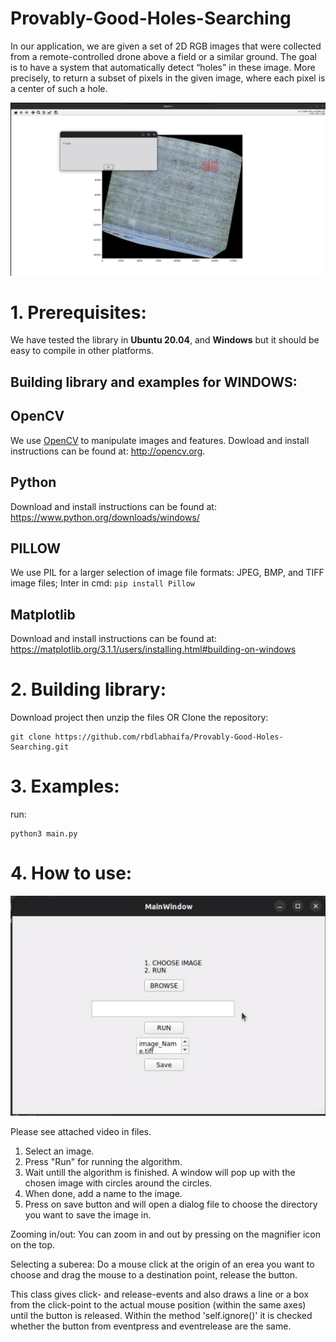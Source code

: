 # Provably-Good-Holes-Searching

In our application, we are given a set of 2D RGB images that were collected from a remote-controlled drone
above a field or a similar ground. The goal is to have a system that automatically detect “holes” in these
image. More precisely, to return a subset of pixels in the given image, where each pixel is a center of such
a hole. 

![image](pic.png)

# 1. Prerequisites:
We have tested the library in **Ubuntu 20.04**, and **Windows** but it should be easy to compile in other platforms.

## Building library and examples for WINDOWS:
## OpenCV
We use [OpenCV](http://opencv.org) to manipulate images and features. Dowload and install instructions can be found at: http://opencv.org.

## Python
Download and install instructions can be found at: https://www.python.org/downloads/windows/

## PILLOW
We use PIL for a larger selection of image file formats: JPEG, BMP, and TIFF image files;
Inter in cmd: ```pip install Pillow```

## Matplotlib
Download and install instructions can be found at: https://matplotlib.org/3.1.1/users/installing.html#building-on-windows

# 2. Building library:
Download project then unzip the files 
OR 
Clone the repository:
```
git clone https://github.com/rbdlabhaifa/Provably-Good-Holes-Searching.git
```

# 3. Examples:
run:
```
python3 main.py
```

# 4. How to use:
![image](pic1.png)

Please see attached video in files.
1. Select an image. 
2. Press "Run" for running the algorithm. 
3. Wait untill the algorithm is finished. A window will pop up with the chosen image with circles around the circles.
4. When done, add a name to the image. 
5. Press on save button and will open a dialog file to choose the directory you want to  save the image in.

Zooming in/out:
You can zoom in and out by pressing on the magnifier icon on the top.

Selecting a suberea:
Do a mouse click at the origin of an erea you want to choose and drag the mouse to a destination point, release the button. 

This class gives click- and release-events and also draws a line or a box from the 
click-point to the actual mouse position (within the same axes) until the button is 
released. Within the method 'self.ignore()' it is checked whether the button from 
eventpress and eventrelease are the same.

